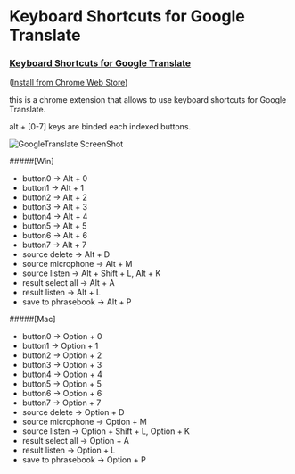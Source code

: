 Keyboard Shortcuts for Google Translate
=======================================

### [Keyboard Shortcuts for Google Translate](http://goo.gl/FBkb9)  
([Install from Chrome Web Store](http://goo.gl/FBkb9))  
  
  
this is a chrome extension that allows to use keyboard shortcuts for Google Translate.

alt + [0-7] keys are binded each indexed buttons.

![GoogleTranslate ScreenShot](https://raw.github.com/yamayamayamaji/Keyboard-Shortcuts-for-Google-Translate/master/ss-readme1.png)
  
#####[Win]  
* button0 -> Alt + 0  
* button1 -> Alt + 1  
* button2 -> Alt + 2  
* button3 -> Alt + 3  
* button4 -> Alt + 4  
* button5 -> Alt + 5  
* button6 -> Alt + 6  
* button7 -> Alt + 7  
* source delete -> Alt + D  
* source microphone -> Alt + M  
* source listen -> Alt + Shift + L, Alt + K  
* result select all -> Alt + A  
* result listen -> Alt + L  
* save to phrasebook -> Alt + P  
  
#####[Mac]  
* button0 -> Option + 0  
* button1 -> Option + 1  
* button2 -> Option + 2  
* button3 -> Option + 3  
* button4 -> Option + 4  
* button5 -> Option + 5  
* button6 -> Option + 6  
* button7 -> Option + 7  
* source delete -> Option + D  
* source microphone -> Option + M  
* source listen -> Option + Shift + L, Option + K  
* result select all -> Option + A  
* result listen -> Option + L  
* save to phrasebook -> Option + P  

